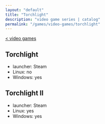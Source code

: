 ```yaml
---
layout: "default"
title: "Torchlight"
description: "video game series | catalog"
permalink: "/games/video-games/torchlight"
---
```

[< video games](video-games.md)

## Torchlight

- launcher: Steam
- Linux: no
- Windows: yes

## Torchlight II

- launcher: Steam
- Linux: yes
- Windows: yes
